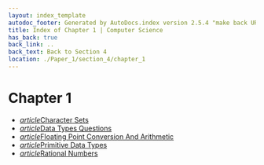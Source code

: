 ```yaml
---
layout: index_template
autodoc_footer: Generated by AutoDocs.index version 2.5.4 "make back URLs relative" ⓒ Starwort, 2020
title: Index of Chapter 1 | Computer Science
has_back: true
back_link: ..
back_text: Back to Section 4
location: ./Paper_1/section_4/chapter_1
---
```


# **Chapter 1**

- <a href='./character_sets.html'><i title='MD file' class="material-icons">article</i>Character Sets</a>
- <a href='./data_types_questions.html'><i title='MD file' class="material-icons">article</i>Data Types Questions</a>
- <a href='./floating_point_conversion_and_arithmetic.html'><i title='MD file' class="material-icons">article</i>Floating Point Conversion And Arithmetic</a>
- <a href='./primitive_data_types.html'><i title='MD file' class="material-icons">article</i>Primitive Data Types</a>
- <a href='./rational_numbers.html'><i title='MD file' class="material-icons">article</i>Rational Numbers</a>
